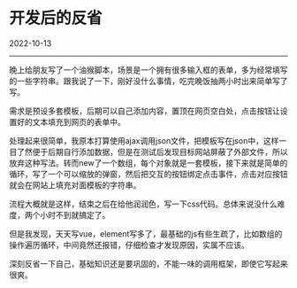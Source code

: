 #  开发后的反省

2022-10-13  


---


晚上给朋友写了一个油猴脚本，场景是一个拥有很多输入框的表单，多为经常填写的一些字符串。跟我说了一下，刚好没什么事情，吃完晚饭抽两小时出来简单写了写。

需求是预设多套模板，后期可以自己添加内容，置顶在网页空白处，点击按钮让设置好的文本填充到网页的表单中。

处理起来很简单，我原本打算使用ajax调用json文件，把模板写在json中，这样一目了然便于后期自行添加数据，但是在测试后发现目标网站屏蔽了外部文件，所以放弃这种写法。转而new了一个数组，每个对象就是一套模板，接下来就是简单的循环，写了一个可以缩放的弹窗，然后把交互的按钮绑定点击事件，点击对应按钮就会在网站上填充对面模板的字符串。

流程大概就是这样，结束之后在给他润润色，写一下css代码。总体来说没什么难度，两个小时不到就搞定了。

但是我发现，天天写vue，element写多了，最基础的js有些生疏了，比如数组的操作遍历循环，中间竟然还报错，仔细检查才发现原因，实属不应该。

深刻反省一下自己，基础知识还是要巩固的，不能一味的调用框架，即使它写起来很爽。